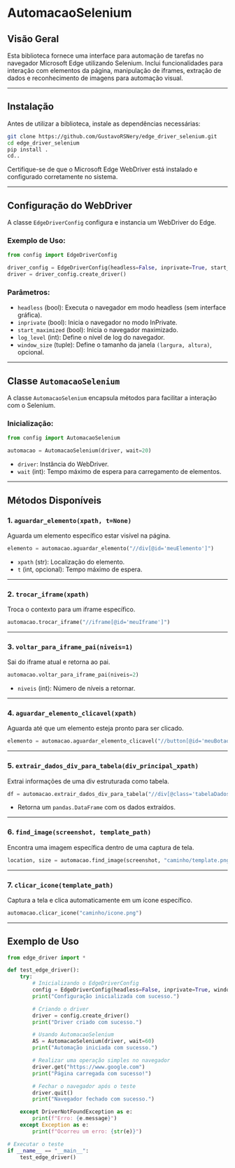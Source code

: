 # AutomacaoSelenium

## Visão Geral

Esta biblioteca fornece uma interface para automação de tarefas no navegador Microsoft Edge utilizando Selenium. Inclui funcionalidades para interação com elementos da página, manipulação de iframes, extração de dados e reconhecimento de imagens para automação visual.

---

## Instalação

Antes de utilizar a biblioteca, instale as dependências necessárias:

```bash
git clone https://github.com/GustavoRSNery/edge_driver_selenium.git
cd edge_driver_selenium
pip install .
cd..
```

Certifique-se de que o Microsoft Edge WebDriver está instalado e configurado corretamente no sistema.

---

## Configuração do WebDriver

A classe `EdgeDriverConfig` configura e instancia um WebDriver do Edge.

### Exemplo de Uso:

```python
from config import EdgeDriverConfig

driver_config = EdgeDriverConfig(headless=False, inprivate=True, start_maximized=True, log_level=3)
driver = driver_config.create_driver()
```

### Parâmetros:

- `headless` (bool): Executa o navegador em modo headless (sem interface gráfica).
- `inprivate` (bool): Inicia o navegador no modo InPrivate.
- `start_maximized` (bool): Inicia o navegador maximizado.
- `log_level` (int): Define o nível de log do navegador.
- `window_size` (tuple): Define o tamanho da janela `(largura, altura)`, opcional.

---

## Classe `AutomacaoSelenium`

A classe `AutomacaoSelenium` encapsula métodos para facilitar a interação com o Selenium.

### Inicialização:

```python
from config import AutomacaoSelenium

automacao = AutomacaoSelenium(driver, wait=20)
```

- `driver`: Instância do WebDriver.
- `wait` (int): Tempo máximo de espera para carregamento de elementos.

---

## Métodos Disponíveis

### 1. `aguardar_elemento(xpath, t=None)`

Aguarda um elemento específico estar visível na página.

```python
elemento = automacao.aguardar_elemento("//div[@id='meuElemento']")
```

- `xpath` (str): Localização do elemento.
- `t` (int, opcional): Tempo máximo de espera.

---

### 2. `trocar_iframe(xpath)`

Troca o contexto para um iframe específico.

```python
automacao.trocar_iframe("//iframe[@id='meuIframe']")
```

---

### 3. `voltar_para_iframe_pai(niveis=1)`

Sai do iframe atual e retorna ao pai.

```python
automacao.voltar_para_iframe_pai(niveis=2)
```

- `niveis` (int): Número de níveis a retornar.

---

### 4. `aguardar_elemento_clicavel(xpath)`

Aguarda até que um elemento esteja pronto para ser clicado.

```python
elemento = automacao.aguardar_elemento_clicavel("//button[@id='meuBotao']")
```

---

### 5. `extrair_dados_div_para_tabela(div_principal_xpath)`

Extrai informações de uma div estruturada como tabela.

```python
df = automacao.extrair_dados_div_para_tabela("//div[@class='tabelaDados']")
```

- Retorna um `pandas.DataFrame` com os dados extraídos.

---

### 6. `find_image(screenshot, template_path)`

Encontra uma imagem específica dentro de uma captura de tela.

```python
location, size = automacao.find_image(screenshot, "caminho/template.png")
```

---

### 7. `clicar_icone(template_path)`

Captura a tela e clica automaticamente em um ícone específico.

```python
automacao.clicar_icone("caminho/icone.png")
```

---

## Exemplo de Uso
```python
from edge_driver import *

def test_edge_driver():
    try:
        # Inicializando o EdgeDriverConfig
        config = EdgeDriverConfig(headless=False, inprivate=True, window_size=(1920, 1080))
        print("Configuração inicializada com sucesso.")

        # Criando o driver
        driver = config.create_driver()
        print("Driver criado com sucesso.")

        # Usando AutomacaoSelenium
        AS = AutomacaoSelenium(driver, wait=60)
        print("Automação iniciada com sucesso.")

        # Realizar uma operação simples no navegador
        driver.get("https://www.google.com")
        print("Página carregada com sucesso!")

        # Fechar o navegador após o teste
        driver.quit()
        print("Navegador fechado com sucesso.")

    except DriverNotFoundException as e:
        print(f"Erro: {e.message}")
    except Exception as e:
        print(f"Ocorreu um erro: {str(e)}")

# Executar o teste
if __name__ == "__main__":
    test_edge_driver()
